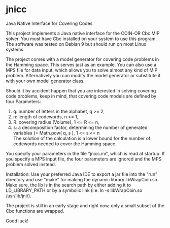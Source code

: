 # jnicc
Java Native Interface for Covering Codes

This project implements a Java native interface for the COIN-OR Cbc MIP solver.
You must have Cbc installed on your system to use this program. 
The software was tested on Debian 9 but should run on most Linux systems.

The project comes with a model generator for covering code problems in the
Hamming space. This serves just as an example. You can also use a MPS file for 
data input, which allows you to solve almost any kind of MIP problem. 
Alternatively you can modify the model generator or substitute it with your own
model generator class.

Should it by accident happen that you are interested in solving covering code
problems, keep in mind, that covering code models are defined by four 
Parameters: 
 1. q: number of letters in the alphabet, q >= 2,
 2. n: length of codewords, n >= 1,
 3. R: covering radius (Volume), 1 <= R <= n,
 4. s: a decomposition factor, determining the number of generated variables 
       (= Math.pow( q, s ), 1 <= s <= n       
The solution of the calculation is a lower bound for the number of codewords
needed to cover the Hamming space.

You specify your parameters in the file "jnicc.ini", which is read at startup. 
If you specify a MPS input file, the four parameters are ignored and the 
MPS problem solved instead.

Installation:
Use your preferred Java IDE to export a jar file into the "run" directory and
use "make" for making the dynamic library libWrapCoin.so. Make sure, the lib is
in the search path by either adding it to LD_LIBRARY_PATH or by a symbolic link 
(i.e. ln -s libWrapCoin.so /usr/lib/jni/).

The project is still in an early stage and right now, only a small subset of the
Cbc functions are wrapped. 
  

Good luck!
